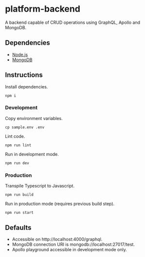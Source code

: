 # platform-backend
A backend capable of CRUD operations using GraphQL, Apollo and MongoDB.

## Dependencies
- [Node.js](https://nodejs.org/)
- [MongoDB](https://www.mongodb.com/)

## Instructions
Install dependencies.
```
npm i
```
### Development
Copy environment variables.
```
cp sample.env .env
```
Lint code.
```
npm run lint
```
Run in development mode.
```
npm run dev
```
### Production
Transpile Typescript to Javascript.
```
npm run build
```
Run in production mode (requires previous build step).
```
npm run start
```

## Defaults
- Accessible on http://localhost:4000/graphql.
- MongoDB connection URI is mongodb://localhost:27017/test.
- Apollo playground accessible in development mode only.
